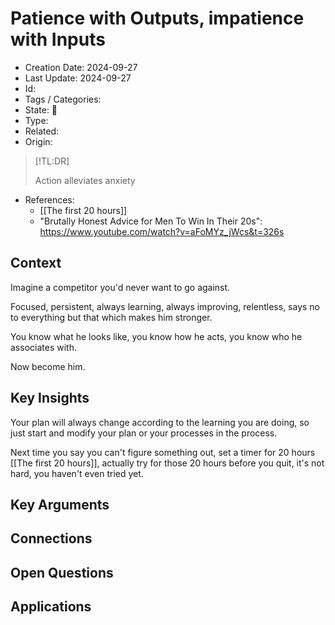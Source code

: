 # Patience with Outputs, impatience with Inputs
- Creation Date: 2024-09-27
- Last Update: 2024-09-27
- Id: 
- Tags / Categories: 
- State: 🌱
- Type: 
- Related: 
- Origin:
> [!TL:DR]
> 
> Action alleviates anxiety
- References: 
	- [[The first 20 hours]]
	- "Brutally Honest Advice for Men To Win In Their 20s": https://www.youtube.com/watch?v=aFoMYz_jWcs&t=326s

## Context

Imagine a competitor you'd never want to go against.

Focused, persistent, always learning, always improving, relentless, says no to everything but that which makes him stronger.

You know what he looks like, you know how he acts, you know who he associates with.

Now become him.

## Key Insights

Your plan will always change according to the learning you are doing, so just start and modify your plan or your processes in the process.

Next time you say you can't figure something out, set a timer for 20 hours [[The first 20 hours]], actually try for those 20 hours before you quit, it's not hard, you haven't even tried yet.
## Key Arguments


## Connections


## Open Questions


## Applications

